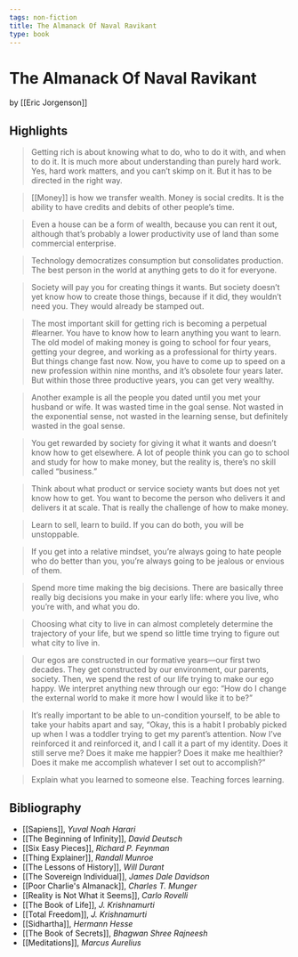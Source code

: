 ```yaml
---
tags: non-fiction
title: The Almanack Of Naval Ravikant
type: book
---
```


# The Almanack Of Naval Ravikant
by [[Eric Jorgenson]]

## Highlights
> Getting rich is about knowing what to do, who to do it with, and when to do it. It is much more about understanding than purely hard work. Yes, hard work matters, and you can’t skimp on it. But it has to be directed in the right way.

> [[Money]] is how we transfer wealth. Money is social credits. It is the ability to have credits and debits of other people’s time.

> Even a house can be a form of wealth, because you can rent it out, although that’s probably a lower productivity use of land than some commercial enterprise.

> Technology democratizes consumption but consolidates production. The best person in the world at anything gets to do it for everyone.

> Society will pay you for creating things it wants. But society doesn’t yet know how to create those things, because if it did, they wouldn’t need you. They would already be stamped out.

> The most important skill for getting rich is becoming a perpetual #learner. You have to know how to learn anything you want to learn. The old model of making money is going to school for four years, getting your degree, and working as a professional for thirty years. But things change fast now. Now, you have to come up to speed on a new profession within nine months, and it’s obsolete four years later. But within those three productive years, you can get very wealthy.

> Another example is all the people you dated until you met your husband or wife. It was wasted time in the goal sense. Not wasted in the exponential sense, not wasted in the learning sense, but definitely wasted in the goal sense.

> You get rewarded by society for giving it what it wants and doesn’t know how to get elsewhere. A lot of people think you can go to school and study for how to make money, but the reality is, there’s no skill called “business.”

> Think about what product or service society wants but does not yet know how to get. You want to become the person who delivers it and delivers it at scale. That is really the challenge of how to make money.

> Learn to sell, learn to build. If you can do both, you will be unstoppable.

> If you get into a relative mindset, you’re always going to hate people who do better than you, you’re always going to be jealous or envious of them.

> Spend more time making the big decisions. There are basically three really big decisions you make in your early life: where you live, who you’re with, and what you do.

> Choosing what city to live in can almost completely determine the trajectory of your life, but we spend so little time trying to figure out what city to live in.

> Our egos are constructed in our formative years—our first two decades. They get constructed by our environment, our parents, society. Then, we spend the rest of our life trying to make our ego happy. We interpret anything new through our ego: “How do I change the external world to make it more how I would like it to be?”

> It’s really important to be able to un-condition yourself, to be able to take your habits apart and say, “Okay, this is a habit I probably picked up when I was a toddler trying to get my parent’s attention. Now I’ve reinforced it and reinforced it, and I call it a part of my identity. Does it still serve me? Does it make me happier? Does it make me healthier? Does it make me accomplish whatever I set out to accomplish?”

> Explain what you learned to someone else. Teaching forces learning.

## Bibliography
* [[Sapiens]], *Yuval Noah Harari*
* [[The Beginning of Infinity]], *David Deutsch*
* [[Six Easy Pieces]], *Richard P. Feynman*
* [[Thing Explainer]], *Randall Munroe*
* [[The Lessons of History]], *Will Durant*
* [[The Sovereign Individual]], *James Dale Davidson*
* [[Poor Charlie's Almanack]], *Charles T. Munger*
* [[Reality is Not What it Seems]], *Carlo Rovelli*
* [[The Book of Life]], *J. Krishnamurti*
* [[Total Freedom]], *J. Krishnamurti*
* [[Sidhartha]], *Hermann Hesse*
* [[The Book of Secrets]], *Bhagwan Shree Rajneesh*
* [[Meditations]], *Marcus Aurelius*